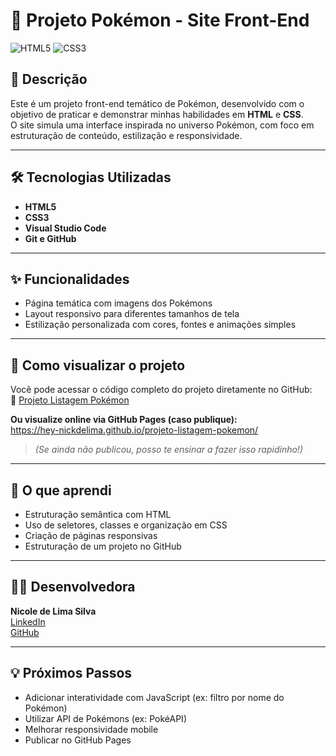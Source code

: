 
# 🧬 Projeto Pokémon - Site Front-End

![HTML5](https://img.shields.io/badge/HTML-5-orange?style=for-the-badge&logo=html5) ![CSS3](https://img.shields.io/badge/CSS-3-blue?style=for-the-badge&logo=css3)

## 📌 Descrição

Este é um projeto front-end temático de Pokémon, desenvolvido com o objetivo de praticar e demonstrar minhas habilidades em **HTML** e **CSS**.  
O site simula uma interface inspirada no universo Pokémon, com foco em estruturação de conteúdo, estilização e responsividade.

---

## 🛠️ Tecnologias Utilizadas

- **HTML5**
- **CSS3**
- **Visual Studio Code**
- **Git e GitHub**

---

## ✨ Funcionalidades

- Página temática com imagens dos Pokémons
- Layout responsivo para diferentes tamanhos de tela
- Estilização personalizada com cores, fontes e animações simples

---

## 🚀 Como visualizar o projeto

Você pode acessar o código completo do projeto diretamente no GitHub:  
🔗 [Projeto Listagem Pokémon](https://github.com/Hey-Nickdelima/projeto-listagem-pokemon)

**Ou visualize online via GitHub Pages (caso publique):**  
https://hey-nickdelima.github.io/projeto-listagem-pokemon/

> *(Se ainda não publicou, posso te ensinar a fazer isso rapidinho!)*

---

## 🧠 O que aprendi

- Estruturação semântica com HTML
- Uso de seletores, classes e organização em CSS
- Criação de páginas responsivas
- Estruturação de um projeto no GitHub

---

## 👩‍💻 Desenvolvedora

**Nicole de Lima Silva**  
[LinkedIn](https://www.linkedin.com/in/hey-nick-de-lima)  
[GitHub](https://github.com/Hey-Nickdelima)

---

## 💡 Próximos Passos

- Adicionar interatividade com JavaScript (ex: filtro por nome do Pokémon)
- Utilizar API de Pokémons (ex: PokéAPI)
- Melhorar responsividade mobile
- Publicar no GitHub Pages
